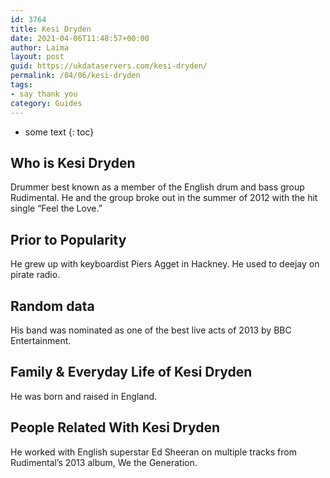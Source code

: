 ```yaml
---
id: 3764
title: Kesi Dryden
date: 2021-04-06T11:48:57+00:00
author: Laima
layout: post
guid: https://ukdataservers.com/kesi-dryden/
permalink: /04/06/kesi-dryden
tags:
- say thank you
category: Guides
---
```


* some text
{: toc}


## Who is Kesi Dryden
                  
                  
                  
Drummer best known as a member of the English drum and bass group Rudimental. He and the group broke out in the summer of 2012 with the hit single &#8220;Feel the Love.&#8221;
                  
              
            
              
            
                
                
                
## Prior to Popularity
                  
                  
                  
He grew up with keyboardist Piers Agget in Hackney. He used to deejay on pirate radio.
                  
              
            
              
            
                
                
                
## Random data
                  
                  
                  
His band was nominated as one of the best live acts of 2013 by BBC Entertainment.
                  
              
            
              
            
                
                
                
## Family & Everyday Life of Kesi Dryden
                  
                  
                  
He was born and raised in England.
                  
              
            
              
            
                
                
                
## People Related With Kesi Dryden
                  
                  
                  
He worked with English superstar Ed Sheeran on multiple tracks from Rudimental&#8217;s 2013 album, We the Generation.
                  
              
            
              
            
                
              
            
              
              
            
            
              
            
          
          
          